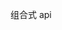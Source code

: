 <!--
 * @Author: SHUO
 * @Date: 2022-06-09 19:53:43
 * @LastEditors: SHUO
 * @LastEditTime: 2022-06-09 19:53:47
 * @FilePath: /doc/docs/front-end/Vue/Vue3/composition-api.md
 * @Description:
 *
-->

组合式 api
